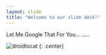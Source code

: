 ```yaml
---
layout: slide
title: "Welcome to our slide deck!"
---
```


Let Me Google That For You... .....


![droidtocat](https://octodex.github.com/images/droidtocat.png)
{: .center}
